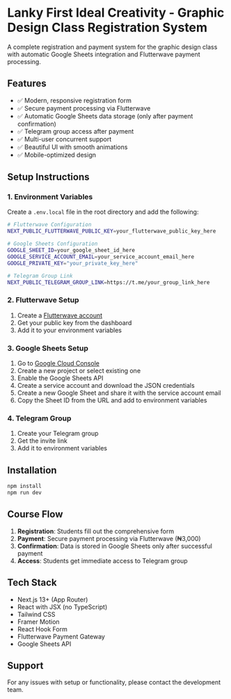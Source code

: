 # Lanky First Ideal Creativity - Graphic Design Class Registration System

A complete registration and payment system for the graphic design class with automatic Google Sheets integration and Flutterwave payment processing.

## Features

- ✅ Modern, responsive registration form
- ✅ Secure payment processing via Flutterwave
- ✅ Automatic Google Sheets data storage (only after payment confirmation)
- ✅ Telegram group access after payment
- ✅ Multi-user concurrent support
- ✅ Beautiful UI with smooth animations
- ✅ Mobile-optimized design

## Setup Instructions

### 1. Environment Variables

Create a `.env.local` file in the root directory and add the following:

```bash
# Flutterwave Configuration
NEXT_PUBLIC_FLUTTERWAVE_PUBLIC_KEY=your_flutterwave_public_key_here

# Google Sheets Configuration
GOOGLE_SHEET_ID=your_google_sheet_id_here
GOOGLE_SERVICE_ACCOUNT_EMAIL=your_service_account_email_here
GOOGLE_PRIVATE_KEY="your_private_key_here"

# Telegram Group Link
NEXT_PUBLIC_TELEGRAM_GROUP_LINK=https://t.me/your_group_link_here
```

### 2. Flutterwave Setup

1. Create a [Flutterwave account](https://flutterwave.com/)
2. Get your public key from the dashboard
3. Add it to your environment variables

### 3. Google Sheets Setup

1. Go to [Google Cloud Console](https://console.cloud.google.com/)
2. Create a new project or select existing one
3. Enable the Google Sheets API
4. Create a service account and download the JSON credentials
5. Create a new Google Sheet and share it with the service account email
6. Copy the Sheet ID from the URL and add to environment variables

### 4. Telegram Group

1. Create your Telegram group
2. Get the invite link
3. Add it to environment variables

## Installation

```bash
npm install
npm run dev
```

## Course Flow

1. **Registration**: Students fill out the comprehensive form
2. **Payment**: Secure payment processing via Flutterwave (₦3,000)
3. **Confirmation**: Data is stored in Google Sheets only after successful payment
4. **Access**: Students get immediate access to Telegram group

## Tech Stack

- Next.js 13+ (App Router)
- React with JSX (no TypeScript)
- Tailwind CSS
- Framer Motion
- React Hook Form
- Flutterwave Payment Gateway
- Google Sheets API

## Support

For any issues with setup or functionality, please contact the development team.